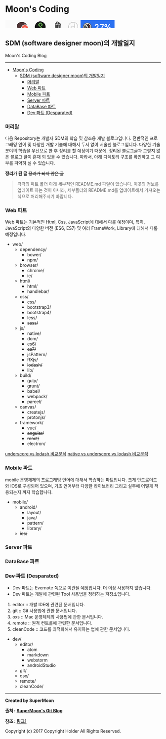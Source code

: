 # Moon's Coding

![image-20190215221604926](image-20190215221604926.png)

## SDM (software designer moon)의 개발일지

<div class="pull-right"> Moon's Coding Blog </div>

---

<!-- @import "[TOC]" {cmd="toc" depthFrom=1 depthTo=6 orderedList=false} -->
<!-- code_chunk_output -->

* [Moon's Coding](#moons-coding)
	* [SDM (software designer moon)의 개발일지](#sdm-software-designer-moon의-개발일지)
		* [머리말](#머리말)
		* [Web 파트](#web-파트)
		* [Mobile 파트](#mobile-파트)
		* [Server 파트](#server-파트)
		* [DataBase 파트](#database-파트)
		* [~~Dev 파트~~ (Desparated)](#~~dev-파트~~-desparated)

<!-- /code_chunk_output -->

### 머리말

다음 Repository는 개발자 SDM의 학습 및 참조용 개발 블로그입니다.
전반적인 프로그래밍 언어 및 다양한 개발 기술에 대해서 두서 없이 서술한 블로그입니다.
다양한 기술 분야의 학습을 우선으로 한 후 정리를 할 예정이기 때문에,
정리된 블로그글과 그렇지 않은 블로그 글이 혼재 되 있을 수 있습니다.
따라서, 아래 디렉토리 구조를 확인하고 그 여부를 파악하 실 수 있습니다.

**정리가 된 글**
~~정리가 되지 않은 글~~

> 각각의 파트 폴더 아래 세부적인 README.md 파일이 있습니다.
> 이곳의 정보를 업데이트 하는 것이 아니라,
> 세부폴더의 README.md를 업데이트해서 가져오는 식으로 처리해주시기 바랍니다.

### Web 파트

Web 파트는 기본적인 Html, Css, JavaScript에 대해서 다룰 예정이며,
특히, JavaScript의 다양한 버전 (ES6, ES7) 및
여러 FrameWork, Library에 대해서 다룰 예정입니다.

- web/
    - dependency/
        - bower/
        - npm/
    - browser/
        - chrome/
        - ie/
    - html/
        - html/
        - handlebar/
    - css/
        - css/
        - bootstrap3/
        - bootstrap4/
        - less/
        - ~~sass/~~
    - js/
        - native/
        - dom/
        - es6/
        - ~~es7/~~    
        - jsPattern/
        - ~~RXjs/~~
        - ~~lodash/~~
        - lib/
    - build/
        - gulp/
        - grunt/
        - babel/
        - webpack/
        - ~~parcel/~~        
    - canvas/
        - createjs/
        - protonjs/
    - framework/
        - vue/
        - ~~angular/~~
        - ~~react/~~
        - electron/

[underscore vs lodash 비교분석](http://kbs0327.github.io/blog/technology/underscore-lodash/)
[native vs underscore vs lodash 비교분석](http://blog.kazikai.net/?p=180)


### Mobile 파트

mobile 운영체제의 프로그래밍 언어에 대해서 학습하는 파트입니다.
크게 안드로이드와 IOS로 구성되어 있으며,
기초 언어부터 다양한 라이브러리 그리고 실무에 어떻게 적용되는지 까지 학습합니다.

- mobile/
    - android/
        - layout/
        - java/
        - pattern/
        - library/
    - ~~ios/~~


### Server 파트

### DataBase 파트

### ~~Dev 파트~~ (Desparated)

- Dev 파트는 Evernote 쪽으로 이관될 예정입니다. 더 이상 사용하지 않습니다.
- Dev 파트는 개발에 관련된 Tool 사용법을 정리하는 저장소입니다.
1. editor    :: 개발 IDE에 관련된 문서입니다.
2. git       :: Git 사용법에 관한 문서입니다.
3. oxs       :: Mac 운영체제의 사용법에 관한 문서입니다.
4. remote    :: 원격 컨트롤에 관련한 문서입니다.
5. cleanCode :: 코드를 최적화해서 유지하는 법에 관한 문서입니다.

- dev/
    - editor/
        - atom
        - markdown
        - webstorm
        - androidStudio
    - git/
    - osx/
    - remote/
    - cleanCode/





---

**Created by SuperMoon**

**출처 : [SuperMoon's Git Blog](https://github.com/jm921106)**

**참조 : [링크1]()**

Copyright (c) 2017 Copyright Holder All Rights Reserved.
